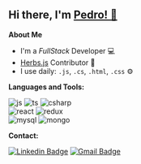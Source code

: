 <!--
**PedroMarquesFr/PedroMarquesFr** is a ✨ _special_ ✨ repository because its `README.md` (this file) appears on your GitHub profile.
Here are some ideas to get you started:
-->
## Hi there, I'm [Pedro! 👋](https://portfoliopp.vercel.app/)

<!---
[![Twitter Badge](https://img.shields.io/badge/-Twitter-1ca0f1?style=flat-square&labelColor=1ca0f1&logo=twitter&logoColor=white&link=https://twitter.com/fagnerpsantos)](https://twitter.com/fagnerpsantos)
[![Youtube Badge](https://img.shields.io/badge/-YouTube-ff0000?style=flat-square&labelColor=ff0000&logo=youtube&logoColor=white&link=https://www.youtube.com/user/TreinaWeb)](https://www.youtube.com/user/TreinaWeb)
-->
**About Me**
* I'm a *FullStack* Developer 💻
* [Herbs.js](https://herbsjs.org/) Contributor 🌿
* I use daily: `.js`, `.cs`, `.html`, `.css` ⚙️

**Languages and Tools:**

![js](https://img.shields.io/badge/JavaScript-F7DF1E?logo=javascript&logoColor=black)
![ts](https://img.shields.io/badge/TypeScript-007ACC?logo=typescript&logoColor=white)
![csharp](https://img.shields.io/badge/C%23-239120?logo=c-sharp&logoColor=white)
<br>
![react](https://img.shields.io/badge/React-20232A?logo=react&logoColor=61DAFB)
![redux](https://img.shields.io/badge/Redux-593D88?logo=redux&logoColor=white)
<br>
![mysql](https://img.shields.io/badge/MySQL-00000F?logo=mysql&logoColor=white)
![mongo](https://img.shields.io/badge/MongoDB-4EA94B?logo=mongodb&logoColor=white)
<br>

**Contact:**

[![Linkedin Badge](https://img.shields.io/badge/-LinkedIn-blue?logo=Linkedin&logoColor=white&link=https://www.linkedin.com/in/fagnerpsantos/)](https://www.linkedin.com/in/pedro-marques-4a8609182/)
[![Gmail Badge](https://img.shields.io/badge/-Gmail-c14438?logo=Gmail&logoColor=white&link=mailto:pedromarquesfr10@gmail.com)](mailto:pedromarquesfr10@gmail.com)

<!--END_SECTION:waka-->
<!---- [Website](https://portfoliopp.vercel.app/) 💻 
- 🔭 I’m currently working on ...
- 🌱 I’m currently learning ... learning to be a fullStack
- 👯 I’m looking to collaborate on ...
- 🤔 I’m looking for help with ...
- 💬 Ask me about ...
- 📫 How to reach me: ...
- 😄 Pronouns: ...
- ⚡ Fun fact: ...
-->
